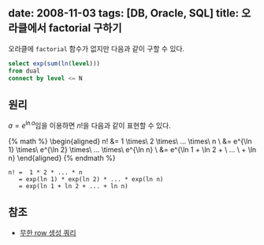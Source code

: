 date: 2008-11-03
tags: [DB, Oracle, SQL]
title: 오라클에서 factorial 구하기
---
오라클에 `factorial` 함수가 없지만 다음과 같이 구할 수 있다.
<!--more-->

```sql
select exp(sum(ln(level)))
from dual
connect by level <= N
```

## 원리
$a = e^{\ln a}$임을 이용하면 $n!$을 다음과 같이 표현할 수 있다.

{% math %}
\begin{aligned}
n! &= 1 \times\ 2 \times\ ... \times\ n \\
&= e^{\ln 1} \times\ e^{\ln 2} \times\ ... \times\ e^{\ln n} \\
&= e^{\ln 1 + \ln 2 + \ ... \ + \ln n}
\end{aligned}
{% endmath %}

```
n! =  1 * 2 * ... * n
   = exp(ln 1) * exp(ln 2) * ... * exp(ln n)
   = exp(ln 1 + ln 2 + ... + ln n)
```

## 참조
* [무한 row 생성 쿼리](/2008/row-generator/)
